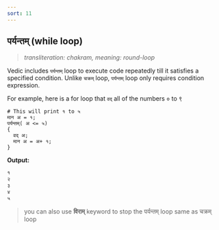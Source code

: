 ```yaml
---
sort: 11
---
```

## पर्यन्तम् (while loop)

>_transliteration: chakram, meaning: round-loop_

Vedic includes `पर्यन्तम्` loop to execute code repeatedly till it satisfies a specified condition. Unlike `चक्रम्` loop, `पर्यन्तम्` loop only requires condition expression.

For example, here is a for loop that `वद्` all of the numbers ० to ९

```vedic
# This will print १ to ५
मान अ = १;
पर्यन्तम्( अ <= ५)
{
  वद् अ;
  मान अ = अ+ १;
}
```

**Output:**

```bash
१
२
३
४
५
```

> you can also use **विराम्** keyword to stop the पर्यन्तम् loop same as चक्रम् loop